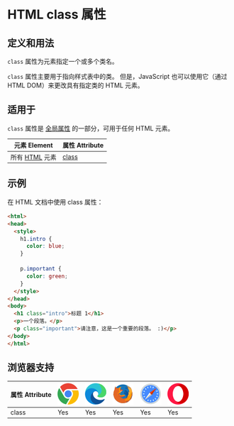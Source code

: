 HTML class 属性
===

## 定义和用法

`class` 属性为元素指定一个或多个类名。

`class` 属性主要用于指向样式表中的类。 但是，JavaScript 也可以使用它（通过 HTML DOM）来更改具有指定类的 HTML 元素。

## 适用于

`class` 属性是 [全局属性](../reference/standardattributes.md) 的一部分，可用于任何 HTML 元素。

| 元素 Element | 属性 Attribute |
| ----- | ----- |
| 所有 [HTML](../tags/README.md) 元素 | [class](./global/class.md) |

## 示例

在 HTML 文档中使用 class 属性：

```html idoc:preview:iframe
<html>
<head>
  <style>
    h1.intro {
      color: blue;
    }

    p.important {
      color: green;
    }
  </style>
</head>
<body>
  <h1 class="intro">标题 1</h1>
  <p>一个段落。</p>
  <p class="important">请注意，这是一个重要的段落。 :)</p>
</body>
</html>
```
<!--rehype:style=height: 200px;-->

## 浏览器支持

| 属性 Attribute | ![chrome][1] | ![edge][2] | ![firefox][3] | ![safari][4] | ![opera][5] |
| ------- | --- | --- | --- | --- | --- |
| class     | Yes | Yes | Yes | Yes | Yes |


[1]: ../assets/chrome.svg
[2]: ../assets/edge.svg
[3]: ../assets/firefox.svg
[4]: ../assets/safari.svg
[5]: ../assets/opera.svg
